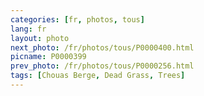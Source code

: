 ```yaml
---
categories: [fr, photos, tous]
lang: fr
layout: photo
next_photo: /fr/photos/tous/P0000400.html
picname: P0000399
prev_photo: /fr/photos/tous/P0000256.html
tags: [Chouas Berge, Dead Grass, Trees]
---
```

